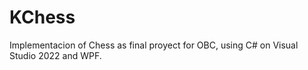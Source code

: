 # KChess

Implementacion of Chess as final proyect for OBC, using C# on Visual Studio 2022 and WPF.
